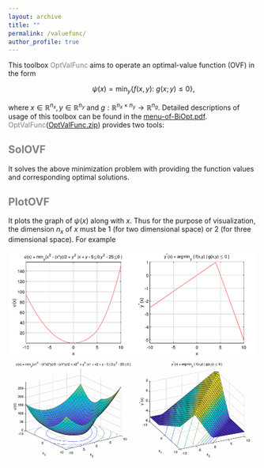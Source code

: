 ```yaml
---
layout: archive
title: ""   
permalink: /valuefunc/
author_profile: true
---
```


This toolbox <span style="color:grey">OptValFunc</span> aims to operate an optimal-value function (OVF) in the form 

$$~~~~~~~~~~~ \psi(x) = \min_{y} \{f(x, y):~g(x; y)\leq 0\},\nonumber $$

where $x\in\mathbb{R}^{n_x},y\in\mathbb{R}^{n_y}$ and $g:\mathbb{R}^{n_x\times n_y}\rightarrow \mathbb{R}^{n_g}$. Detailed descriptions of usage of this toolbox can be found in  the [menu-of-BiOpt.pdf](\files\menu-of-BiOpt.pdf). <span style="color:grey">OptValFunc</span>([OptValFunc.zip](\files\OptValFunc.zip)) provides two tools:

<span style="color:grey">SolOVF</span> 
---
It solves the above minimization problem with providing the function values and corresponding optimal solutions.
 
<span style="color:grey">PlotOVF</span> 
---
It plots the graph of $\psi(x)$ along with $x$. Thus for the purpose of visualization, the dimension $n_x$ of $x$ must be 1 (for two dimensional space) or 2 (for three dimensional space). For example


![svf-1](/images/ovf11.png) 
![svf-3](/images/ovf22.png)  

 
 
